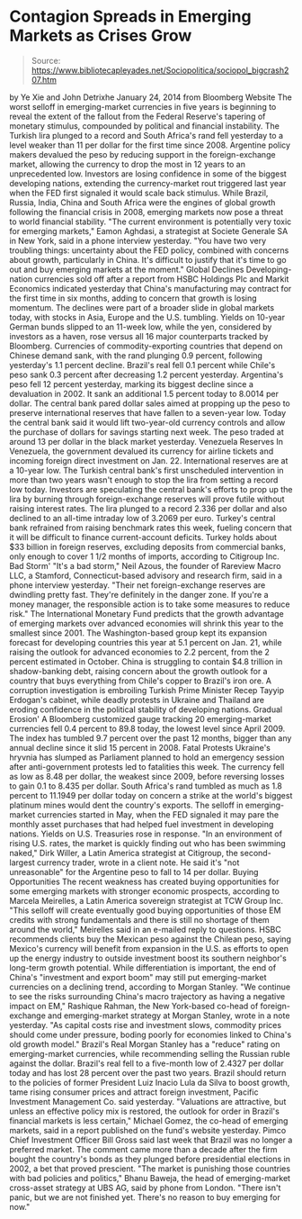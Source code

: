 # Contagion Spreads in Emerging Markets as Crises Grow

> Source: https://www.bibliotecapleyades.net/Sociopolitica/sociopol_bigcrash207.htm

by Ye Xie and John Detrixhe
January 24, 2014
from
Bloomberg Website
The worst selloff in emerging-market currencies
in five years is beginning to reveal the extent of the fallout from
the
Federal Reserve's tapering of monetary stimulus, compounded by
political and
financial instability.
The Turkish lira plunged to a record and South
Africa's rand fell yesterday to a level weaker than 11 per dollar for the
first time since 2008. Argentine policy makers devalued the peso by reducing
support in the foreign-exchange market, allowing the currency to drop the
most in 12 years to an unprecedented low.
Investors are losing confidence in some of the
biggest developing nations, extending the currency-market rout triggered
last year when the FED first signaled it would scale back stimulus.
While Brazil, Russia, India, China and South
Africa were the engines of global growth following the
financial crisis in
2008, emerging markets now pose a threat to world financial stability.
"The current environment is potentially very
toxic for emerging markets," Eamon Aghdasi, a strategist at Societe
Generale SA in New York, said in a phone interview yesterday.
"You have two very troubling things:
uncertainty about the FED policy, combined with concerns about growth,
particularly in China. It's difficult to justify that it's time to go
out and buy emerging markets at the moment."
Global Declines
Developing-nation currencies sold off after a
report from HSBC Holdings Plc and Markit Economics indicated yesterday that
China's manufacturing may
contract for the first time in six months,
adding to concern that growth is
losing momentum.
The declines were part of a broader slide in
global markets today, with stocks in Asia, Europe and the U.S. tumbling.
Yields on 10-year German bunds slipped to an 11-week low, while the yen,
considered by investors as a haven, rose versus all 16 major counterparts
tracked by Bloomberg.
Currencies of commodity-exporting countries that
depend on Chinese demand sank, with the rand plunging 0.9 percent, following
yesterday's 1.1 percent decline. Brazil's real fell 0.1 percent while
Chile's peso sank 0.3 percent after decreasing 1.2 percent yesterday.
Argentina's peso fell 12 percent yesterday,
marking its biggest decline since a devaluation in 2002. It sank an
additional 1.5 percent today to 8.0014 per dollar.
The central bank pared dollar sales aimed at
propping up the peso to preserve international reserves that have fallen to
a seven-year low. Today the central bank said it would lift two-year-old
currency controls and allow the purchase of dollars for savings starting
next week.
The peso traded at around 13 per dollar in the
black market yesterday.
Venezuela Reserves
In Venezuela, the government devalued its
currency for airline tickets and incoming foreign direct investment on Jan.
22. International reserves are at a 10-year low.
The Turkish central bank's first unscheduled
intervention in more than two years wasn't
enough to stop the lira from setting a record low today. Investors are
speculating the central bank's efforts to prop up the lira by burning
through foreign-exchange reserves will prove futile without raising interest
rates.
The lira plunged to a record 2.336 per dollar
and also declined to an all-time intraday low of 3.2069 per euro. Turkey's
central bank refrained from raising benchmark rates this week, fueling
concern that it will be difficult to finance current-account deficits.
Turkey holds about $33 billion in foreign
reserves, excluding deposits from commercial banks, only enough to cover 1
1/2 months of imports, according to Citigroup Inc.
Bad Storm'
"It's a bad storm," Neil Azous, the founder
of Rareview Macro LLC, a Stamford, Connecticut-based advisory and
research firm, said in a phone interview yesterday.
"Their net foreign-exchange reserves are
dwindling pretty fast. They're definitely in the danger zone. If you're
a money manager, the responsible action is to take some measures to
reduce risk."
The
International Monetary Fund predicts that
the growth advantage of emerging markets over advanced economies will shrink
this year to the smallest since 2001.
The Washington-based group kept its expansion
forecast for developing countries this year at 5.1 percent on Jan. 21, while
raising the outlook for advanced economies to 2.2 percent, from the 2
percent estimated in October.
China is struggling to contain $4.8 trillion in
shadow-banking debt, raising concern about the growth outlook for a country
that buys everything from Chile's copper to Brazil's iron ore.
A corruption investigation is embroiling Turkish
Prime Minister Recep Tayyip Erdogan's cabinet, while deadly protests
in Ukraine and Thailand are eroding confidence in the political stability of
developing nations.
Gradual Erosion'
A Bloomberg customized gauge
tracking 20 emerging-market currencies fell 0.4 percent to 89.8 today, the
lowest level since April 2009.
The index has tumbled 9.7 percent over the past
12 months, bigger than any annual decline since it slid 15 percent in 2008.
Fatal Protests
Ukraine's hryvnia has slumped as Parliament
planned to hold an emergency session after anti-government protests led to
fatalities this week. The currency fell as low as 8.48 per dollar, the
weakest since 2009, before reversing losses to gain 0.1 to 8.435 per dollar.
South Africa's rand tumbled as much as 1.8
percent to 11.1949 per dollar today on concern a strike at the world's
biggest platinum mines would dent the country's exports.
The selloff in emerging-market currencies
started in May, when the FED signaled it may pare the monthly asset
purchases that had helped fuel investment in developing nations.
Yields on U.S. Treasuries rose in response.
"In an environment of rising U.S. rates, the
market is quickly finding out who has been swimming naked," Dirk Willer,
a Latin America strategist at Citigroup, the second-largest currency
trader, wrote in a client note.
He said it's "not unreasonable" for the
Argentine peso to fall to 14 per dollar.
Buying Opportunities
The recent weakness has created buying
opportunities for some emerging markets with stronger economic prospects,
according to Marcela Meirelles, a Latin America sovereign strategist
at TCW Group Inc.
"This selloff will create eventually good
buying opportunities of those EM credits with strong fundamentals and
there is still no shortage of them around the world," Meirelles said in
an e-mailed reply to questions.
HSBC recommends clients buy the Mexican peso
against the Chilean peso, saying Mexico's currency will benefit from
expansion in the U.S. as efforts to open up the energy industry to outside
investment boost its southern neighbor's long-term growth potential.
While differentiation is important, the end of
China's "investment and export boom" may still put emerging-market
currencies on a declining trend, according to Morgan Stanley.
"We continue to see the risks surrounding
China's macro trajectory as having a negative impact on EM," Rashique
Rahman, the New York-based co-head of foreign-exchange and
emerging-market strategy at Morgan Stanley, wrote in a note yesterday.
"As capital costs rise and investment slows,
commodity prices should come under pressure, boding poorly for economies
linked to China's old growth model."
Brazil's Real
Morgan Stanley has a "reduce" rating on
emerging-market currencies, while recommending selling the Russian ruble
against the dollar.
Brazil's real fell to a five-month low of 2.4327
per dollar today and has lost 28 percent over the past two years.
Brazil should return to the policies of former
President Luiz Inacio Lula da Silva to boost growth, tame rising
consumer prices and attract foreign investment, Pacific Investment
Management Co. said yesterday.
"Valuations are attractive, but unless an
effective policy mix is restored, the outlook for order in Brazil's
financial markets is less certain," Michael Gomez, the co-head of
emerging markets, said in a report published on the fund's website
yesterday.
Pimco Chief Investment Officer Bill Gross
said last week that Brazil was no longer a preferred market.
The comment came more than a decade after the
firm bought the country's bonds as they plunged before presidential
elections in 2002, a bet that proved prescient.
"The market is punishing those countries
with bad policies and politics,"
Bhanu Baweja, the head of emerging-market cross-asset strategy at
UBS AG, said by phone from London.
"There isn't panic, but we are not finished
yet. There's no reason to buy emerging for now."
